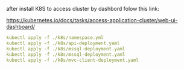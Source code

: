 after install K8S to access cluster by dashbord folow this link:

https://kubernetes.io/docs/tasks/access-application-cluster/web-ui-dashboard/

```yml
kubectl apply -f ./k8s/namespace.yml
kubectl apply -f ./k8s/api-deployment.yaml
kubectl apply -f ./k8s/mssql-deployment.yaml
kubectl apply -f ./k8s/mssql-deployment.yaml
kubectl apply -f ./k8s/mvc-client-deployment.yaml
```

